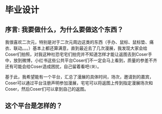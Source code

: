 # 毕业设计

## 序言: 我要做什么，为什么要做这个东西？

我很喜欢二次元，特别是对于二次元周边这类的东西（手办、鼠标、鼠标垫、痛衣、联动。。。）基本上都还算满意，直到最近去了几次漫展，我发现大家会给Coser们拍照，对我这种社恐宅宅们拍完并不知道怎样才能让返图去到Coser手中，放到微博，小红书这些公共平台Coser们不一定会马上看到，质量的参差不齐还有可能会给Coser造成困扰，自己留着看吧`(哭)`。

基于此，我希望能有一个平台，汇总了漫展的具体时间，场次，邀请到的嘉宾，Coser可以通过平台注册声明参加漫展，宅宅可以将返图上传到指定漫展场次和Coser，然后Coser们可以拿到自己的返图。

## 这个平台是怎样的？